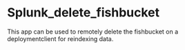 # Splunk_delete_fishbucket
This app can be used to remotely delete the fishbucket on a deploymentclient for reindexing data.
